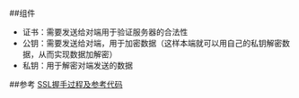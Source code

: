 ##组件
- 证书：需要发送给对端用于验证服务器的合法性
- 公钥：需要发送给对端，用于加密数据（这样本端就可以用自己的私钥解密数据，从而实现数据加解密）
- 私钥：用于解密对端发送的数据



##参考
[SSL握手过程及参考代码](http://blog.csdn.net/sjin_1314/article/details/21043613)
